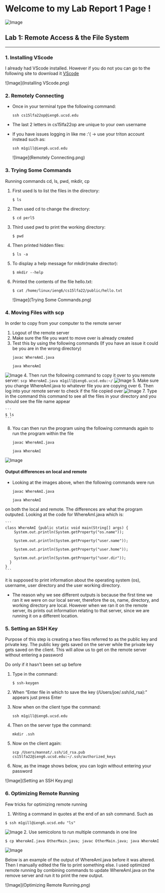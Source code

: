 # **Welcome to my Lab Report 1 Page !**


![Image](HappyRainbow.png)

## Lab 1: Remote Access & the File System
------
### 1. Installing VScode
I already had VScode installed. However if you do not you can go to the following site to download it [VScode](https://code.visualstudio.com/)

  ![Image](Installing VScode.png)

### 2. Remotely Connecting
* Once in your terminal type the following command: 

  ```
  ssh cs15lfa22op@ieng6.ucsd.edu
  ```

* The last 2 letters in cs15lfa22op are unique to your own username

* If you have issues logging in like me :'(  -> use your triton account instead such as: 

  ```
  ssh m1gill@ieng6.ucsd.edu
  ```
  ![Image](Remotely Connecting.png)
### 3. Trying Some Commands
Running commands cd, ls, pwd, mkdir, cp 

1. First used ls to list the files in the directory: 

    ```
    $ ls
    ```

2. Then used cd to change the directory: 

    ```
    $ cd perl5
    ```

3. Third used pwd to print the working directory: 

    ```
    $ pwd
    ```

4. Then printed hidden files: 

    ```
    $ ls -a
    ```

5. To display a help message for mkdir(make director): 

    ```
    $ mkdir --help
    ```

6. Printed the contents of the file hello.txt: 

    ```
    $ cat /home/linux/ieng6/cs15lfa22/public/hello.txt
    ```

   ![Image](Trying Some Commands.png)

### 4. Moving Files with scp
In order to copy from your computer to the remote server
1. Logout of the remote server
2. Make sure the file you want to move over is already created 
3. Test this by using the following commands (If you have an issue it could be you are in the wrong directory)
    ```
    javac WhereAmI.java

    java WhereAmI
    ```
![Image](MovingWithSCP_step1.png) 
4. Then run the following command to copy it over to you remote server: 
    ```
    scp WhereAmI.java m1gill@ieng6.ucsd.edu:~/
    ```
  ![Image](MovingWithSCP_Step2.png)
5. Make sure you change WhereAmI.java to whatever file you are copying over
6. Then log into your remote server to check if the file copied over 
  ![Image](MovingWithSCP_Step3.png)
7. Type in the command this command to see all the files in your directory and you 
should see the file name appear 

    ```
    $ ls
    ```
8. You can then run the program using the following commands again to run the program within the file
    ```
    javac WhereAmI.java

    java WhereAmI
    ```
  ![Image](MovingWithSCP_LastStep.png)

#### Output differences on local and remote
* Looking at the images above, when the following commands were run 

    ```
    javac WhereAmI.java

    java WhereAmI
    ```

on both the local and remote. The differences are what the program outputed. Looking at the code for WhereAmI.java which is:

    ```
    class WhereAmI {public static void main(String[] args) {
        System.out.println(System.getProperty("os.name"));

        System.out.println(System.getProperty("user.name"));

        System.out.println(System.getProperty("user.home"));

        System.out.println(System.getProperty("user.dir"));
      }
    }  
    ```

it is supposed to print information about the operating system (os), username, user directory and the user working directory. 
* The reason why we see different outputs is because the first time we ran it we were on our local server, therefore the os, name, directory, and working directory are local. However when we ran it on the remote server, its prints out information relating to that server, since we are running it on a different location. 

### 5. Setting an SSH Key
Purpose of this step is creating a two files referred to as the public key and private key. The public key gets saved on the server while the private key gets saved on the client. This will allow us to get on the remote server without entering a password

Do only if it hasn't been set up before 
1. Type in the command: 

    ```
    $ ssh-keygen
    ```

2. When “Enter file in which to save the key (/Users/joe/.ssh/id_rsa):” appears just press Enter
3. Now when on the client type the command:

    ```
    ssh m1gill@ieng6.ucsd.edu
    ```

4. Then on the server type the command: 

    ```
    mkdir .ssh
    ```

5. Now on the client again: 

    ```
    scp /Users/mannat/.ssh/id_rsa.pub cs15lfa22@ieng6.ucsd.edu:~/.ssh/authorized_keys
    ```

6. Now, as the image shows below, you can login without entering your password 

![Image](Setting an SSH Key.png)

### 6. Optimizing Remote Running
Few tricks for optimizing remote running 
1. Writing a command in quotes at the end of an ssh command. Such as 
```
$ ssh m1gill@ieng6.ucsd.edu "ls"
```
![Image](Images/OptimizedRemoteRunningEx1.png) 
2. Use semicolons to run multiple commands in one line 

```
$ cp WhereAmI.java OtherMain.java; javac OtherMain.java; java WhereAmI
```

![Image](OptimizedRemoteRunningEx2.png)

Below is an example of the output of WhereAmI.java before it was altered. 
Then I manually edited the file to print something else. I used optimized remote running by combining commands to update WhereAmI.java on the remove server and run it to print the new output. 

![Image](Optimizing Remote Running.png)



